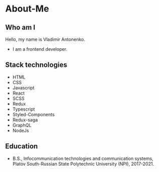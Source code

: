 # About-Me

## Who am I

Hello, my name is Vladimir Antonenko.

* I am a frontend developer.

## Stack technologies

* HTML
* CSS
* Javascript
* React
* SCSS
* Redux
* Typescript
* Styled-Components
* Redux-saga
* GraphQL
* NodeJs

## Education

* B.S., Infocommunication technologies and communication systems, Platov South-Russian State Polytechnic University (NPI), 2017-2021.
